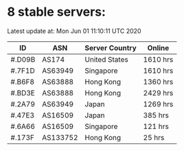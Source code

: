 # 8 stable servers:

Latest update at: Mon Jun 01 11:10:11 UTC 2020

| ID | ASN | Server Country | Online |
| -- | --- | -------------- | ------ |
| #.D09B | AS174 | United States | 1610 hrs |
| #.7F1D | AS63949 | Singapore | 1610 hrs |
| #.B6F8 | AS63888 | Hong Kong | 1360 hrs |
| #.BD3E | AS63888 | Hong Kong | 2429 hrs |
| #.2A79 | AS63949 | Japan | 1269 hrs |
| #.47E3 | AS16509 | Japan | 385 hrs |
| #.6A66 | AS16509 | Singapore | 121 hrs |
| #.173F | AS133752 | Hong Kong | 25 hrs |

